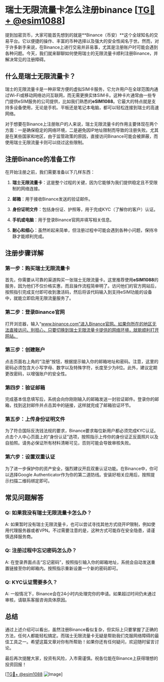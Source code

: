 # 瑞士无限流量卡怎么注册binance [[TG💪+ @esim1088](https://t.me/s/esim1088)]

提到加密货币，大家可能首先想到的就是**Binance（币安）**这个全球知名的交易平台。它以便捷的操作、丰富的币种选择以及强大的安全性闻名于世。然而，对于许多新手来说，在Binance上进行交易并非易事，尤其是注册账户时可能会遇到各种问题。今天，我们就来聊聊如何使用瑞士的无限流量卡顺利注册Binance，并解决常见的注册障碍。

## 什么是瑞士无限流量卡？

瑞士的无限流量卡是一种非常方便的虚拟SIM卡服务，它允许用户在全球范围内通过Wi-Fi或移动网络访问互联网，而无需更换实体SIM卡。这种卡片通常由一些专门提供eSIM服务的公司提供，比如我们熟悉的**eSIM1088**。它最大的特点就是支持多设备使用，无论是手机、平板还是笔记本电脑，都可以轻松连接到瑞士的高速网络。

对于想要在Binance上注册账户的人来说，瑞士无限流量卡的作用主要体现在两个方面：一是确保稳定的网络环境，二是避免因IP地址限制而导致的注册失败。尤其是在某些国家和地区，由于监管政策的原因，直接访问Binance可能会被屏蔽，而使用瑞士无限流量卡则可以绕过这些限制。

## 注册Binance的准备工作

在开始注册之前，我们需要准备以下几样东西：

1. **瑞士无限流量卡**：这是整个过程的关键，因为它能够为我们提供稳定且不受限制的网络连接。
   
2. **邮箱**：用于接收Binance发送的验证邮件。

3. **身份证明文件**：包括身份证、护照等，用于完成KYC（了解你的客户）认证。

4. **手机或电脑**：用于登录Binance官网并填写相关信息。

5. **耐心和细心**：虽然听起来简单，但注册过程中可能会遇到各种小问题，保持冷静才能顺利完成。

## 注册步骤详解

### 第一步：购买瑞士无限流量卡

首先，你需要从可靠的渠道购买一张瑞士无限流量卡。这里推荐使用**eSIM1088**的服务，因为他们不仅价格实惠，而且操作流程简单明了。访问他们的官方网站后，按照指引完成支付即可收到激活码，然后将该代码输入到支持eSIM功能的设备中，就能立即启用无限流量服务了。

### 第二步：登录Binance官网

打开浏览器，输入“www.binance.com”进入Binance官网。如果你所在的地区无法直接访问，别担心，只要切换到瑞士无限流量卡提供的网络环境，就能顺利打开网站。

### 第三步：创建账户

点击页面右上角的“注册”按钮，根据提示输入你的邮箱地址和密码。注意，这里的密码必须包含大小写字母、数字以及特殊字符，长度至少为8位。此外，建议定期更改密码，以增强账户的安全性。

### 第四步：验证邮箱

完成基本信息填写后，系统会向你刚刚输入的邮箱发送一封验证邮件。登录你的邮箱，找到这封邮件并点击其中的链接，这样就完成了邮箱验证环节。

### 第五步：上传身份证明文件

为了符合国际反洗钱法规的要求，Binance要求每位新用户都必须完成KYC认证。点击个人中心页面上的“身份认证”选项，按照指示上传你的身份证正反面照片以及自拍照。请务必保证所有材料清晰可见，否则可能会导致审核失败。

### 第六步：设置双重认证

为了进一步保护你的资产安全，强烈建议开启双重认证功能。在Binance中，你可以选择Google Authenticator作为你的第二道防线。安装好相关应用后，按照提示扫描二维码绑定即可。

## 常见问题解答

### Q: 如果我没有瑞士无限流量卡怎么办？
A: 如果暂时没有瑞士无限流量卡，也可以尝试寻找其他方式绕开IP限制，例如使用代理服务器或者VPN。不过需要注意的是，这种方式可能存在安全隐患，请谨慎选择服务商。

### Q: 注册过程中忘记密码怎么办？
A: 在登录界面点击“忘记密码”，按照指引输入你的邮箱地址，系统会自动发送重置链接至你的邮箱内。按照指示重新设置一个新的密码即可。

### Q: KYC认证需要多久？
A: 一般情况下，Binance会在24小时内处理完你的申请。如果超过时间仍未通过审核，请联系客服咨询具体原因。

## 总结

通过上述介绍可以看出，虽然注册Binance看似复杂，但实际上只要掌握了正确的方法，任何人都能轻松搞定。而瑞士无限流量卡无疑是帮助我们克服网络障碍的最佳工具之一。希望这篇文章对你有所帮助！如果你还有任何疑问，欢迎随时留言讨论。

最后再次提醒大家，投资有风险，入市需谨慎。祝各位能在Binance上获得理想的投资回报！

[[TG💪+ @esim1088](https://t.me/s/esim1088) ![Image](https://i.postimg.cc/4NQfJmqS/Snipaste-2025-05-13-00-14-12.png)]